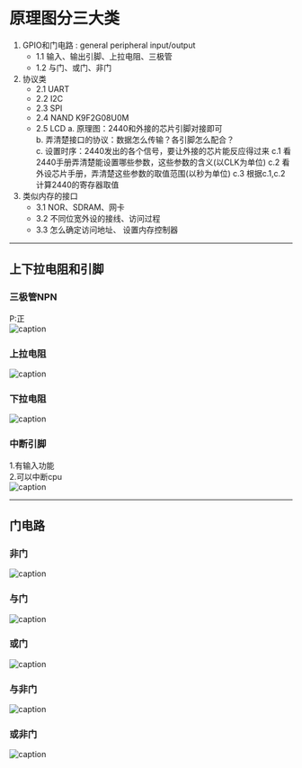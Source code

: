# 原理图分三大类
1. GPIO和门电路 : general peripheral input/output
    - 1.1 输入、输出引脚、上拉电阻、三极管
    - 1.2 与门、或门、非门
2. 协议类
    - 2.1 UART
    - 2.2 I2C
    - 2.3 SPI
    - 2.4 NAND K9F2G08U0M
    - 2.5 LCD
    a. 原理图：2440和外接的芯片引脚对接即可  
    b. 弄清楚接口的协议：数据怎么传输？各引脚怎么配合？  
    c. 设置时序：2440发出的各个信号，要让外接的芯片能反应得过来
        c.1 看2440手册弄清楚能设置哪些参数，这些参数的含义(以CLK为单位)
        c.2 看外设芯片手册，弄清楚这些参数的取值范围(以秒为单位)
        c.3 根据c.1,c.2计算2440的寄存器取值
3. 类似内存的接口
    - 3.1 NOR、SDRAM、网卡
    - 3.2 不同位宽外设的接线、访问过程
    - 3.3 怎么确定访问地址、 设置内存控制器
***
## 上下拉电阻和引脚
### 三极管NPN
P:正  
![caption](./pic/三极管.png)
### 上拉电阻  
![caption](./pic/上拉电阻.png)
### 下拉电阻  
![caption](./pic/下拉电阻.png)
### 中断引脚  
1.有输入功能  
2.可以中断cpu  
![caption](./pic/中断引脚.png)
***

## 门电路
### 非门  
![caption](./pic/非门.png)

### 与门  
![caption](./pic/与门.png)

### 或门  
![caption](./pic/或门.png)

### 与非门  
![caption](./pic/与非门.png)

### 或非门  
![caption](./pic/或非门.png)